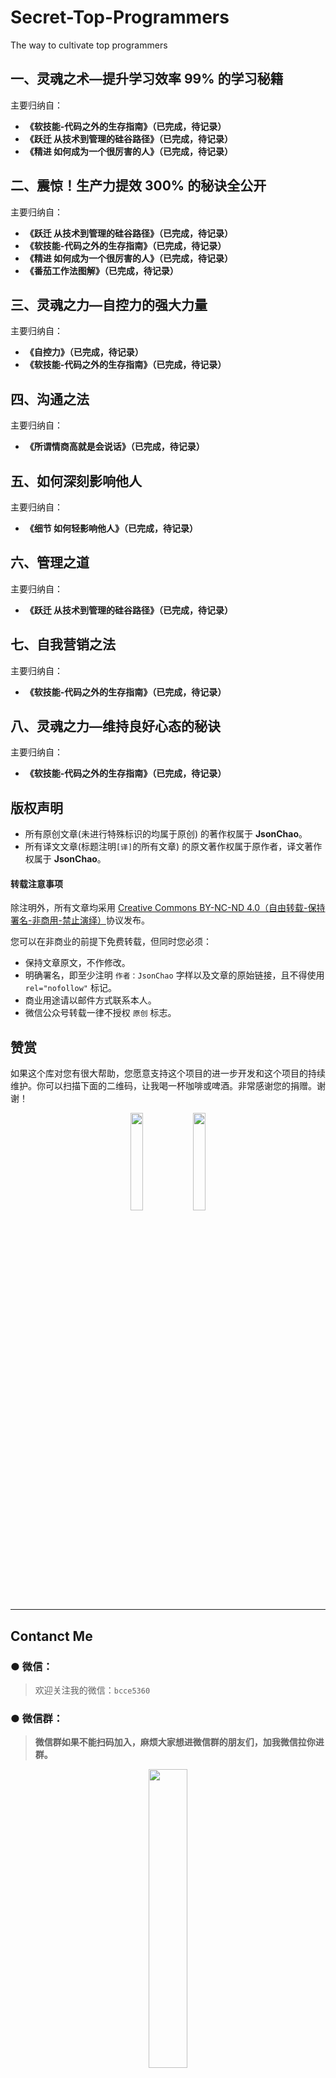 # Secret-Top-Programmers
The way to cultivate top programmers


## 一、灵魂之术—提升学习效率 99% 的学习秘籍

主要归纳自：

- **《软技能-代码之外的生存指南》（已完成，待记录）**
- **《跃迁 从技术到管理的硅谷路径》（已完成，待记录）**
- **《精进 如何成为一个很厉害的人》（已完成，待记录）**


## 二、震惊！生产力提效 300% 的秘诀全公开

主要归纳自：

- **《跃迁 从技术到管理的硅谷路径》（已完成，待记录）**
- **《软技能-代码之外的生存指南》（已完成，待记录）**
- **《精进 如何成为一个很厉害的人》（已完成，待记录）**
- **《番茄工作法图解》（已完成，待记录）**


## 三、灵魂之力—自控力的强大力量    

主要归纳自：

- **《自控力》（已完成，待记录）**
- **《软技能-代码之外的生存指南》（已完成，待记录）**


## 四、沟通之法

主要归纳自：

- **《所谓情商高就是会说话》（已完成，待记录）**


## 五、如何深刻影响他人

主要归纳自：

- **《细节 如何轻影响他人》（已完成，待记录）**


## 六、管理之道

主要归纳自：

- **《跃迁 从技术到管理的硅谷路径》（已完成，待记录）**


## 七、自我营销之法

主要归纳自：

- **《软技能-代码之外的生存指南》（已完成，待记录）**


## 八、灵魂之力—维持良好心态的秘诀

主要归纳自：

- **《软技能-代码之外的生存指南》（已完成，待记录）**


## 版权声明

* 所有原创文章(未进行特殊标识的均属于原创) 的著作权属于 **JsonChao**。
* 所有译文文章(标题注明`[译]`的所有文章) 的原文著作权属于原作者，译文著作权属于 **JsonChao**。

#### 转载注意事项

除注明外，所有文章均采用 [Creative Commons BY-NC-ND 4.0（自由转载-保持署名-非商用-禁止演绎）](http://creativecommons.org/licenses/by-nc-nd/4.0/deed.zh)协议发布。

您可以在非商业的前提下免费转载，但同时您必须：

* 保持文章原文，不作修改。
* 明确署名，即至少注明 `作者：JsonChao` 字样以及文章的原始链接，且不得使用 `rel="nofollow"` 标记。
* 商业用途请以邮件方式联系本人。
* 微信公众号转载一律不授权 `原创` 标志。


## 赞赏

如果这个库对您有很大帮助，您愿意支持这个项目的进一步开发和这个项目的持续维护。你可以扫描下面的二维码，让我喝一杯咖啡或啤酒。非常感谢您的捐赠。谢谢！

<div align="center">
<img src="https://raw.githubusercontent.com/JsonChao/Awesome-Android-Interview/master/screenshot/wexin_play.jpg" width=20%><img src="https://raw.githubusercontent.com/JsonChao/Awesome-Android-Interview/master/screenshot/Apaliy.jpg" width=20%>
</div>


----

## Contanct Me

###  ●  微信：

> 欢迎关注我的微信：`bcce5360`  

###  ●  微信群：

> **微信群如果不能扫码加入，麻烦大家想进微信群的朋友们，加我微信拉你进群。**

<div align="center">
<img src="https://raw.githubusercontent.com/JsonChao/Awesome-Android-Performance/master/screenshots/Awesome-WanAndroid2.jpeg" width=35%>
</div>
        

###  ●  QQ群：

> 2千人QQ群，**Awesome-Android学习交流群，QQ群号：959936182**， 欢迎大家加入~


### About me

- #### Email:[chao.qu521@gmail.com]()
- #### Blog:[https://jsonchao.github.io/](https://jsonchao.github.io/)
- #### 掘金:[https://juejin.im/user/5a3ba9375188252bca050ade](https://juejin.im/user/5a3ba9375188252bca050ade)







